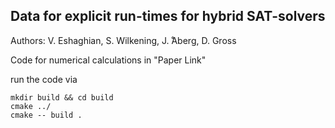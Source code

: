 ## Data for explicit run-times for hybrid SAT-solvers
Authors: V. Eshaghian, S. Wilkening, J.  ̊Aberg, D. Gross

Code for numerical calculations in "Paper Link"

run the code via

```
mkdir build && cd build
cmake ../
cmake -- build .
```
